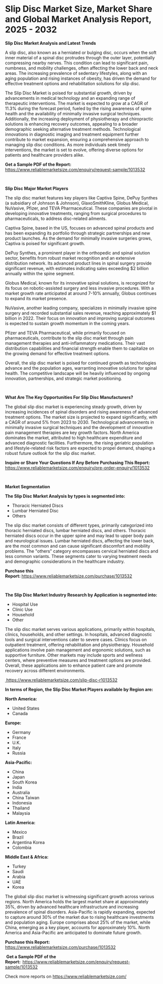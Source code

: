 <p><h1>Slip Disc Market Size, Market Share and Global Market Analysis Report, 2025 - 2032</h1></p><p><strong>Slip Disc Market Analysis and Latest Trends</strong></p>
<p><p>A slip disc, also known as a herniated or bulging disc, occurs when the soft inner material of a spinal disc protrudes through the outer layer, potentially compressing nearby nerves. This condition can lead to significant pain, numbness, and mobility challenges, often affecting the lower back and neck areas. The increasing prevalence of sedentary lifestyles, along with an aging population and rising instances of obesity, has driven the demand for effective treatment options and rehabilitation solutions for slip disc.</p><p>The Slip Disc Market is poised for substantial growth, driven by advancements in medical technology and an expanding range of therapeutic interventions. The market is expected to grow at a CAGR of 11.3% during the forecast period, fueled by the rising awareness of spine health and the availability of minimally invasive surgical techniques. Additionally, the increasing deployment of physiotherapy and chiropractic solutions is enhancing recovery outcomes, appealing to a broader demographic seeking alternative treatment methods. Technological innovations in diagnostic imaging and treatment equipment further contribute to market expansion, ensuring a comprehensive approach to managing slip disc conditions. As more individuals seek timely interventions, the market is set to evolve, offering diverse options for patients and healthcare providers alike.</p></p>
<p><strong>Get a Sample PDF of the Report:&nbsp;</strong> <a href="https://www.reliablemarketsize.com/enquiry/request-sample/1013532?utm_campaign=2640&utm_medium=2&utm_source=Github&utm_content=ia&utm_term=06032025&utm_id=slip-disc">https://www.reliablemarketsize.com/enquiry/request-sample/1013532</a></p>
<p>&nbsp;</p>
<p><strong>Slip Disc Major Market Players</strong></p>
<p><p>The slip disc market features key players like Captiva Spine, DePuy Synthes (a subsidiary of Johnson & Johnson), GlaxoSmithKline, Globus Medical, NuVasive, Pfizer, and TEVA Pharmaceutical. These companies are pivotal in developing innovative treatments, ranging from surgical procedures to pharmaceuticals, to address disc-related ailments.</p><p>Captiva Spine, based in the US, focuses on advanced spinal products and has been expanding its portfolio through strategic partnerships and new product launches. As the demand for minimally invasive surgeries grows, Captiva is poised for significant growth.</p><p>DePuy Synthes, a prominent player in the orthopedic and spinal solution sector, benefits from robust market recognition and an extensive distribution network. Its advanced product lines in spinal surgery provide significant revenue, with estimates indicating sales exceeding $2 billion annually within the spine segment. </p><p>Globus Medical, known for its innovative spinal solutions, is recognized for its focus on robotic-assisted surgery and less invasive procedures. With a market growth rate anticipated at around 7-10% annually, Globus continues to expand its market presence.</p><p>NuVasive, another leading company, specializes in minimally invasive spine surgery and recorded substantial sales revenue, reaching approximately $1 billion in 2022. Their focus on innovation and improving surgical outcomes is expected to sustain growth momentum in the coming years.</p><p>Pfizer and TEVA Pharmaceutical, while primarily focused on pharmaceuticals, contribute to the slip disc market through pain management therapies and anti-inflammatory medications. Their vast distribution capabilities and financial strength enable them to capitalize on the growing demand for effective treatment options.</p><p>Overall, the slip disc market is poised for continued growth as technologies advance and the population ages, warranting innovative solutions for spinal health. The competitive landscape will be heavily influenced by ongoing innovation, partnerships, and strategic market positioning.</p></p>
<p>&nbsp;</p>
<p><strong>What Are The Key Opportunities For Slip Disc Manufacturers?</strong></p>
<p><p>The global slip disc market is experiencing steady growth, driven by increasing incidences of spinal disorders and rising awareness of advanced treatment options. The market size is projected to expand significantly, with a CAGR of around 5% from 2023 to 2030. Technological advancements in minimally invasive surgical techniques and the development of innovative pain management therapies are key growth factors. North America dominates the market, attributed to high healthcare expenditure and advanced diagnostic facilities. Furthermore, the rising geriatric population and lifestyle-related risk factors are expected to propel demand, shaping a robust future outlook for the slip disc market.</p></p>
<p><strong>Inquire or Share Your Questions If Any Before Purchasing This Report:</strong> <a href="https://www.reliablemarketsize.com/enquiry/pre-order-enquiry/1013532?utm_campaign=2640&utm_medium=2&utm_source=Github&utm_content=ia&utm_term=06032025&utm_id=slip-disc">https://www.reliablemarketsize.com/enquiry/pre-order-enquiry/1013532</a></p>
<p>&nbsp;</p>
<p><strong>Market Segmentation</strong></p>
<p><strong>The Slip Disc Market Analysis by types is segmented into:</strong></p>
<p><ul><li>Thoracic Herniated Discs</li><li>Lumbar Herniated Disc</li><li>Others</li></ul></p>
<p><p>The slip disc market consists of different types, primarily categorized into thoracic herniated discs, lumbar herniated discs, and others. Thoracic herniated discs occur in the upper spine and may lead to upper body pain and neurological issues. Lumbar herniated discs, affecting the lower back, are the most common and can cause significant discomfort and mobility problems. The "others" category encompasses cervical herniated discs and less common variants. These segments cater to varying treatment needs and demographic considerations in the healthcare industry.</p></p>
<p><strong>Purchase this Report:&nbsp;</strong><a href="https://www.reliablemarketsize.com/purchase/1013532?utm_campaign=2640&utm_medium=2&utm_source=Github&utm_content=ia&utm_term=06032025&utm_id=slip-disc">https://www.reliablemarketsize.com/purchase/1013532</a></p>
<p>&nbsp;</p>
<p><strong>The Slip Disc Market Industry Research by Application is segmented into:</strong></p>
<p><ul><li>Hospital Use</li><li>Clinic Use</li><li>Household</li><li>Other</li></ul></p>
<p><p>The slip disc market serves various applications, primarily within hospitals, clinics, households, and other settings. In hospitals, advanced diagnostic tools and surgical interventions cater to severe cases. Clinics focus on outpatient treatment, offering rehabilitation and physiotherapy. Household applications involve pain management and ergonomic solutions, such as supportive furniture. Other markets may include sports and wellness centers, where preventive measures and treatment options are provided. Overall, these applications aim to enhance patient care and promote recovery across different environments.</p></p>
<p><a href="https://www.reliablemarketsize.com/slip-disc-r1013532?utm_campaign=2640&utm_medium=2&utm_source=Github&utm_content=ia&utm_term=06032025&utm_id=slip-disc">&nbsp;https://www.reliablemarketsize.com/slip-disc-r1013532</a></p>
<p><strong>In terms of Region, the Slip Disc Market Players available by Region are:</strong></p>
<p>
    <p> <strong> North America: </strong>
        <ul>
            <li>United States</li>
            <li>Canada</li>
        </ul>
        </p> 
    <p> <strong> Europe: </strong>
        <ul>
            <li>Germany</li>
            <li>France</li>
            <li>U.K.</li>
            <li>Italy</li>
            <li>Russia</li>
        </ul>
        </p> 
    <p> <strong> Asia-Pacific: </strong>
        <ul>
            <li>China</li>
            <li>Japan</li>
            <li>South Korea</li>
            <li>India</li>
            <li>Australia</li>
            <li>China Taiwan</li>
            <li>Indonesia</li>
            <li>Thailand</li>
            <li>Malaysia</li>
        </ul>
        </p> 
    <p> <strong> Latin America: </strong>
        <ul>
            <li>Mexico</li>
            <li>Brazil</li>
            <li>Argentina Korea</li>
            <li>Colombia</li>
        </ul>
        </p> 
    <p> <strong> Middle East & Africa: </strong>
        <ul>
            <li>Turkey</li>
            <li>Saudi</li>
            <li>Arabia</li>
            <li>UAE</li>
            <li>Korea</li>
        </ul>
    </p>
    </p>
<p><p>The global slip disc market is witnessing significant growth across various regions. North America holds the largest market share at approximately 35%, driven by advanced healthcare infrastructure and increasing prevalence of spinal disorders. Asia-Pacific is rapidly expanding, expected to capture around 30% of the market due to rising healthcare investments and population aging. Europe comprises about 25% of the market, while China, emerging as a key player, accounts for approximately 10%. North America and Asia-Pacific are anticipated to dominate future growth.</p></p>
<p><strong>Purchase this Report: </strong><a href="https://www.reliablemarketsize.com/purchase/1013532?utm_campaign=2640&utm_medium=2&utm_source=Github&utm_content=ia&utm_term=06032025&utm_id=slip-disc">https://www.reliablemarketsize.com/purchase/1013532</a></p>
<p>&nbsp;<strong>Get a Sample PDF of the Report:&nbsp;&nbsp;</strong><a href="https://www.reliablemarketsize.com/enquiry/request-sample/1013532?utm_campaign=2640&utm_medium=2&utm_source=Github&utm_content=ia&utm_term=06032025&utm_id=slip-disc">https://www.reliablemarketsize.com/enquiry/request-sample/1013532</a></p>
<p><strong></strong></p>
<p>Check more reports on <a href="https://www.reliablemarketsize.com/?utm_campaign=2640&utm_medium=2&utm_source=Github&utm_content=ia&utm_term=06032025&utm_id=slip-disc">https://www.reliablemarketsize.com/</a></p>